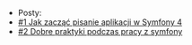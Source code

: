 * Posty:
* [#1 Jak zacząć pisanie aplikacji w Symfony 4](/docs/Post.md)
* [#2 Dobre praktyki podczas pracy z symfony](/docs/Post.md)
